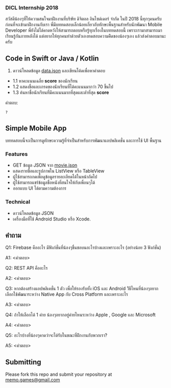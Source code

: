 ### DICL Internship 2018

สวัสดีน้องๆที่ให้ความสนใจมาฝึกงานที่บริษัท ดิจิตอล อินไซด์เดอร์ จำกัด ในปี 2018 นี้ทุกๆคนครับ ก่อนที่จะเข้ามาฝึกงานกับเรา พี่มีบททดสอบเล็กน้อยเกี่ยวกับทักษะพื้นฐานสำหรับนักพัฒนา Mobile Developer พี่ยังไม่ได้คาดหวังให้สามารถตอบหรือรู้ทุกเรื่องในบททดสอบนี้ เพราะเรามาสามารถมาเรียนรู้กันภายหลังได้ แต่อยากให้ทุกคนทำด้วยตัวเองทดสอบความคิิดของน้องๆเอง แล้วส่งคำตอบมานะครับ 

## Code in Swift or Java / Kotlin

1. ดาวน์โหลดข้อมูล [data.json](https://github.com/memogames/dicl-intern-18/blob/master/data.json) และเขียนโค้ดเพื่อหาคำตอบ
- 1.1 หาคะแนนเฉลี่ย **score** ของนักเรียน
- 1.2 แสดงชื่อและเกรดของนักเรียนที่ได้คะแนนมากว่า 70 ขึ้นไป
- 1.3 ค้นหาชื่อนักเรียนที่มีคะแนนมากที่สุดและต่ำที่สุด **score**

คำตอบ:
```
?
```

## Simple Mobile App

บททดสอบนี้จะเป็นการดูทักษะความรู้ที่จำเป็นสำหรับการพัฒนาแอปพลิเคชั่น และการใช้ UI พื้นฐาน

### Features
- GET ข้อมูล JSON จาก [movie.json](https://github.com/memogames/dicl-intern-18/blob/master/movie.json)
- แสดงรายชื่อและรูปภาพใน ListView หรือ TableView
- ผู้ใช้สามารถกดเพื่อดูข้อมูลรายละเอียดได้ในหน้าถัดไป
- ผู้ใช้สามารถแชร์ข้อมูลชื่อหนังที่สนใจให้กับเพื่อนๆได้
- ออกแบบ UI ได้ตามความต้องการ

### Technical
- ดาวน์โหลดข้อมูล JSON
- เครื่องมือที่ใช้ Android Studio หรือ Xcode.

## คำถาม
Q1: Firebase คืออะไร มีฟังก์ชั่นที่น้องๆชื่นชอบนอะไรบ้างและเพราะอะไร (อย่างน้อย 3 ฟังก์ชั่น)

A1: <คำตอบ>

Q2: REST API คืออะไร

A2: <คำตอบ>

Q3: หากต้องสร้างแอปพลิเคชั่น 1 ตัว เพื่อให้รองรับทั้ง iOS และ Android วิิธีไหนที่น้องๆอยากเลือกใช้พัฒนาระหว่าง Native App กับ Cross Platform และเพราะอะไร 

A3: <คำตอบ>

Q4: ถ้าให้เลือกได้ 1 ค่าย น้องๆอยากอยู่ค่ายไหนระหว่าง Apple , Google และ Microsoft

A4: <คำตอบ>

Q5: อะไรบ้างที่น้องๆคาดว่าจะได้รับในขณะที่ฝึกงานกับพวกเรา?

A5: <คำตอบ>

## Submitting

Please fork this repo and submit your repository at memo.games@gmail.com
